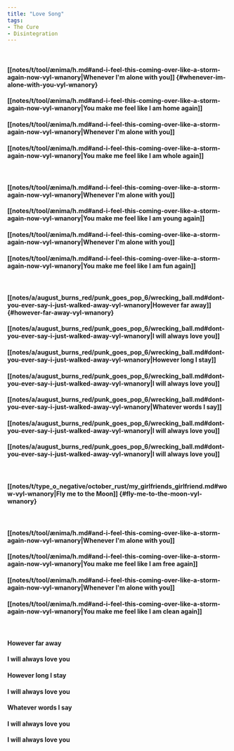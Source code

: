 ```yaml
---
title: "Love Song"
tags:
- The Cure
- Disintegration
---
```

&nbsp;
#### [[notes/t/tool/ænima/h.md#and-i-feel-this-coming-over-like-a-storm-again-now-vyl-wnanory|Whenever I'm alone with you]] {#whenever-im-alone-with-you-vyl-wnanory}
#### [[notes/t/tool/ænima/h.md#and-i-feel-this-coming-over-like-a-storm-again-now-vyl-wnanory|You make me feel like I am home again]]
#### [[notes/t/tool/ænima/h.md#and-i-feel-this-coming-over-like-a-storm-again-now-vyl-wnanory|Whenever I'm alone with you]]
#### [[notes/t/tool/ænima/h.md#and-i-feel-this-coming-over-like-a-storm-again-now-vyl-wnanory|You make me feel like I am whole again]]
&nbsp;
#### [[notes/t/tool/ænima/h.md#and-i-feel-this-coming-over-like-a-storm-again-now-vyl-wnanory|Whenever I'm alone with you]]
#### [[notes/t/tool/ænima/h.md#and-i-feel-this-coming-over-like-a-storm-again-now-vyl-wnanory|You make me feel like I am young again]]
#### [[notes/t/tool/ænima/h.md#and-i-feel-this-coming-over-like-a-storm-again-now-vyl-wnanory|Whenever I'm alone with you]]
#### [[notes/t/tool/ænima/h.md#and-i-feel-this-coming-over-like-a-storm-again-now-vyl-wnanory|You make me feel like I am fun again]]
&nbsp;
#### [[notes/a/august_burns_red/punk_goes_pop_6/wrecking_ball.md#dont-you-ever-say-i-just-walked-away-vyl-wnanory|However far away]] {#however-far-away-vyl-wnanory}
#### [[notes/a/august_burns_red/punk_goes_pop_6/wrecking_ball.md#dont-you-ever-say-i-just-walked-away-vyl-wnanory|I will always love you]]
#### [[notes/a/august_burns_red/punk_goes_pop_6/wrecking_ball.md#dont-you-ever-say-i-just-walked-away-vyl-wnanory|However long I stay]]
#### [[notes/a/august_burns_red/punk_goes_pop_6/wrecking_ball.md#dont-you-ever-say-i-just-walked-away-vyl-wnanory|I will always love you]]
#### [[notes/a/august_burns_red/punk_goes_pop_6/wrecking_ball.md#dont-you-ever-say-i-just-walked-away-vyl-wnanory|Whatever words I say]]
#### [[notes/a/august_burns_red/punk_goes_pop_6/wrecking_ball.md#dont-you-ever-say-i-just-walked-away-vyl-wnanory|I will always love you]]
#### [[notes/a/august_burns_red/punk_goes_pop_6/wrecking_ball.md#dont-you-ever-say-i-just-walked-away-vyl-wnanory|I will always love you]]
&nbsp;
#### [[notes/t/type_o_negative/october_rust/my_girlfriends_girlfriend.md#wow-vyl-wnanory|Fly me to the Moon]] {#fly-me-to-the-moon-vyl-wnanory}
&nbsp;
#### [[notes/t/tool/ænima/h.md#and-i-feel-this-coming-over-like-a-storm-again-now-vyl-wnanory|Whenever I'm alone with you]]
#### [[notes/t/tool/ænima/h.md#and-i-feel-this-coming-over-like-a-storm-again-now-vyl-wnanory|You make me feel like I am free again]]
#### [[notes/t/tool/ænima/h.md#and-i-feel-this-coming-over-like-a-storm-again-now-vyl-wnanory|Whenever I'm alone with you]]
#### [[notes/t/tool/ænima/h.md#and-i-feel-this-coming-over-like-a-storm-again-now-vyl-wnanory|You make me feel like I am clean again]]
&nbsp;
#### However far away
#### I will always love you
#### However long I stay
#### I will always love you
#### Whatever words I say
#### I will always love you
#### I will always love you
